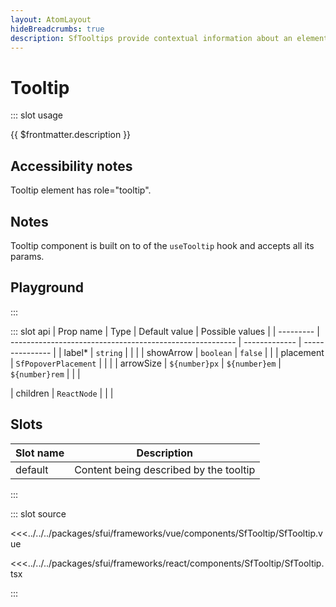 ```yaml
---
layout: AtomLayout
hideBreadcrumbs: true
description: SfTooltips provide contextual information about an element when that owning element receives focus or is hovered over, but is otherwise not visible on the page.
---
```


# Tooltip

::: slot usage

{{ $frontmatter.description }}

## Accessibility notes

Tooltip element has role="tooltip".

## Notes

Tooltip component is built on to of the `useTooltip` hook and accepts all its params.

## Playground

<Generate />

:::

::: slot api
| Prop name | Type                                                     | Default value | Possible values |
| --------- | -------------------------------------------------------- | ------------- | --------------- |
| label\*   | `string`                                                 |               |                 |
| showArrow | `boolean`                                                | `false`       |                 |
| placement | `SfPopoverPlacement`                                    |               |                 |
| arrowSize | `${number}px` &#124; `${number}em` &#124; `${number}rem` |               |                 |
<!-- react -->
| children | `ReactNode` | | |
<!-- end react -->

<!-- vue -->
## Slots

| Slot name |            Description            |
| --------- | ------------------------------- |
| default   | Content being described by the tooltip   |
<!-- end vue -->
:::

::: slot source
<SourceCode>

<!-- vue -->
<<<../../../packages/sfui/frameworks/vue/components/SfTooltip/SfTooltip.vue
<!-- end vue -->
<!-- react -->
<<<../../../packages/sfui/frameworks/react/components/SfTooltip/SfTooltip.tsx
<!-- end react -->

</SourceCode>
:::
